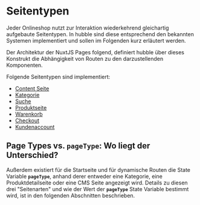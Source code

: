 # Seitentypen

Jeder Onlineshop nutzt zur Interaktion wiederkehrend gleichartig aufgebaute Seitentypen. In hubble sind diese entsprechend den bekannten Systemen implementiert und sollen im Folgenden kurz erläutert werden. 

Der Architektur der NuxtJS Pages folgend, definiert hubble über dieses Konstrukt die Abhängigkeit von Routen zu den darzustellenden Komponenten. 

Folgende Seitentypen sind implementiert:

- [Content Seite](/pwa/pagetypes/)
- [Kategorie](/pwa/pagetypes/catalogcategory)
- [Suche](/pwa/pagetypes/search)
- [Produktseite](/pwa/pagetypes/productdetailpage)
- [Warenkorb](/pwa/pagetypes/checkout/#checkoutcart)
- [Checkout](/pwa/pagetypes/checkout)
- [Kundenaccount](/pwa/pagetypes/customeraccount)


## Page Types vs. __`pageType`__: Wo liegt der Unterschied?

Außerdem existiert für die Startseite und für dynamische Routen die State Variable __`pageType`__, anhand derer
entweder eine Kategorie, eine Produktdetailseite oder eine CMS Seite angezeigt wird. Details zu diesen drei
"Seitenarten" und wie der Wert der __`pageType`__ State Variable bestimmt wird, ist in den folgenden Abschnitten beschrieben.


